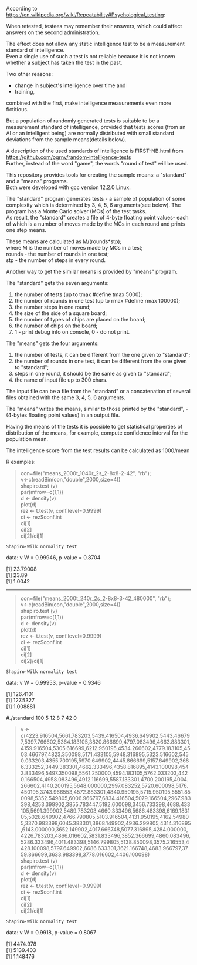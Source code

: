 
According to https://en.wikipedia.org/wiki/Repeatability#Psychological_testing:

When retested, testees may remember their answers, which could affect answers on the second administration.

The effect does not allow any static intelligence test to be a measurement standard of intelligence.  
Even a single use of such a test is not reliable because it is not known whether a subject has taken the test in the past.

Two other reasons:
 - change in subject's intelligence over time and
 - training,

combined with the first, make intelligence measurements even more fictitious.

But a population of randomly generated tests is suitable to be a measurement standard of intelligence, provided that tests scores (from an AI or an intelligent being) are normally distributed with small standard deviations from the sample means(details below).

A description of the used standards of intelligence is FIRST-NB.html from https://github.com/ogrnv/random-intelligence-tests  
Further, instead of the word "game", the words "round of test" will be used.  

This repository provides tools for creating the sample means: a "standard" and a "means" programs.  
Both were developed with gcc version 12.2.0 Linux.

The "standard" program generates tests - a sample of population of some complexity which is determined by 3, 4, 5, 6 arguments(see below). The program has a Monte Carlo solver (MCs) of the test tasks.  
As result, the "standard" creates a file of 4-byte floating point values ​​- each of which is a number of moves made by the MCs in each round and prints one step means.

These means ​​are calculated as M/(rounds*stp);  
where M is the number of moves made by MCs in a test;  
rounds -  the number of rounds in one test;  
stp - the number of steps in every round.

Another way to get the similar means is provided by "means" program.

The "standard" gets the seven arguments:
1) the number of tests (up to tmax #define tmax 5000);
2) the number of rounds in one test (up to rmax #define rmax 100000);
3) the number steps in one round;
4) the size of the side of a square board;
5) the number of types of chips are placed on the board;
6) the number of chips on the board;
7) 1 - print debug info on console, 0 - do not print.

The "means" gets the four arguments:
1) the number of tests, it can be different from the one given to "standard";
2) the number of rounds in one test, it can be different from the one given to "standard";
3) steps in one round, it should be the same as given to "standard";
4) the name of input file up to 300 chars.

The input file can be a file from the "standard" or a concatenation of several files obtained with the same 3, 4, 5, 6 arguments.

The "means" writes the means, similar to those printed by the "standard", - (4-bytes floating point values) in an output file.

Having the means of the tests it is possible to get statistical properties of distribution of the means, for example, compute confidence interval for the population mean.

The intelligence score from the test results can be calculated as 1000/mean

R examples:

> con=file("means_2000t_1040r_2s_2-8x8-2-42", "rb");  
v<-c(readBin(con,"double",2000,size=4))  
shapiro.test (v)  
par(mfrow=c(1,1))  
d <- density(v)  
plot(d)  
rez <- t.test(v, conf.level=0.9999)  
ci <- rez$conf.int  
ci[1]  
ci[2]  
ci[2]/ci[1]

	Shapiro-Wilk normality test

data:  v
W = 0.99946, p-value = 0.8704

[1] 23.79008  
[1] 23.89  
[1] 1.0042  
> 
-----
> con=file("means_2000t_240r_2s_2-8x8-3-42_480000", "rb");  
v<-c(readBin(con,"double",2000,size=4))    
shapiro.test (v)  
par(mfrow=c(1,1))  
d <- density(v)  
plot(d)  
rez <- t.test(v, conf.level=0.9999)  
ci <- rez$conf.int  
ci[1]  
ci[2]  
ci[2]/ci[1]

	Shapiro-Wilk normality test

data:  v
W = 0.99953, p-value = 0.9346

[1] 126.4101  
[1] 127.5327  
[1] 1.008881  
> 
#./standard 100 5 12 8 7 42 0
> v <- c(4223.916504,5661.783203,5439.416504,4936.649902,5443.466797,5397.766602,5364.183105,3820.866699,4797.083496,4663.883301,4159.916504,5305.616699,6212.950195,4534.266602,4779.183105,4503.466797,4823.350098,5171.433105,5948.316895,5323.516602,5450.033203,4355.700195,5970.649902,4445.866699,5157.649902,3686.333252,3449.383301,4662.333496,4358.816895,4143.100098,4543.833496,5497.350098,5561.250000,4594.183105,5762.033203,4420.166504,4958.083496,4912.116699,5587.133301,4700.200195,4004.266602,4140.200195,5648.000000,2997.083252,5720.600098,5176.450195,3743.966553,4572.883301,4840.950195,5715.950195,5551.850098,5352.549805,6006.966797,6834.416504,5079.166504,2967.983398,4253.399902,3855.783447,5192.600098,3456.733398,4688.433105,5691.399902,5489.783203,4660.333496,5686.483398,6169.183105,5028.649902,4766.799805,5103.916504,4131.950195,4162.549805,3370.983398,6045.383301,3868.149902,4936.299805,4314.316895,6143.000000,3652.149902,4017.666748,5077.316895,4284.000000,4226.783203,4866.016602,5831.833496,3852.366699,4860.083496,5286.333496,4011.483398,5146.799805,5138.850098,3575.216553,4428.100098,5797.649902,6686.633301,3621.166748,4683.966797,3759.866699,3633.983398,3778.016602,4406.100098)  
shapiro.test (v)  
par(mfrow=c(1,1))  
d <- density(v)  
plot(d)  
rez <- t.test(v, conf.level=0.9999)  
ci <- rez$conf.int  
ci[1]  
ci[2]  
ci[2]/ci[1]

	Shapiro-Wilk normality test

data:  v
W = 0.9918, p-value = 0.8067

[1] 4474.978  
[1] 5139.403  
[1] 1.148476  

